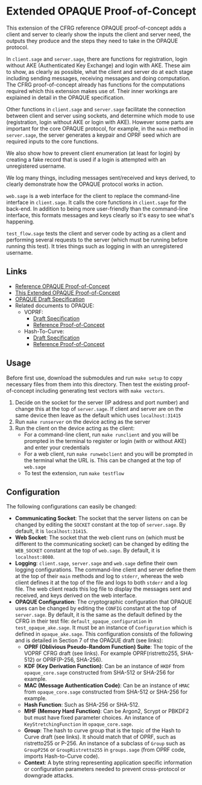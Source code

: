 # Extended OPAQUE Proof-of-Concept

This extension of the CFRG reference OPAQUE proof-of-concept adds a client and server to clearly show the inputs the client and server need, the outputs they produce and the steps they need to take in the OPAQUE protocol.

In `client.sage` and `server.sage`, there are functions for registration, login without AKE (Authenticated Key Exchange) and login with AKE. These aim to show, as clearly as possible, what the client and server do at each stage including sending messages, receiving messages and doing computation. The CFRG proof-of-concept already has functions for the computations required which this extension makes use of. Their inner workings are explained in detail in the OPAQUE specification.

Other functions in `client.sage` and `server.sage` facilitate the connection between client and server using sockets, and determine which mode to use (registration, login without AKE or login with AKE). However some parts are important for the core OPAQUE protocol, for example, in the `main` method in `server.sage`, the server generates a keypair and OPRF seed which are required inputs to the core functions.

We also show how to prevent client enumeration (at least for login) by creating a fake record that is used if a login is attempted with an unregistered username.

We log many things, including messages sent/received and keys derived, to clearly demonstrate how the OPAQUE protocol works in action.

`web.sage` is a web interface for the client to replace the command-line interface in `client.sage`. It calls the core functions in `client.sage` for the back-end. In addition to being more user-friendly than the command-line interface, this formats messages and keys clearly so it's easy to see what's happening.

`test_flow.sage` tests the client and server code by acting as a client and performing several requests to the server (which must be running before running this test). It tries things such as logging in with an unregistered username.

## Links

- [Reference OPAQUE Proof-of-Concept](https://github.com/cfrg/draft-irtf-cfrg-opaque/tree/master/poc)
- [This Extended OPAQUE Proof-of-Concept](https://github.com/jamesw1892/OPAQUE/tree/master/poc)
- [OPAQUE Draft Specification](https://datatracker.ietf.org/doc/draft-irtf-cfrg-opaque/)
- Related documents to OPAQUE:
    - VOPRF:
        - [Draft Specification](https://datatracker.ietf.org/doc/draft-irtf-cfrg-voprf/)
        - [Reference Proof-of-Concept](https://github.com/cfrg/draft-irtf-cfrg-voprf/tree/master/poc)
    - Hash-To-Curve:
        - [Draft Specification](https://datatracker.ietf.org/doc/draft-irtf-cfrg-hash-to-curve/)
        - [Reference Proof-of-Concept](https://github.com/cfrg/draft-irtf-cfrg-hash-to-curve/tree/main/poc)

## Usage

Before first use, download the submodules and run `make setup` to copy necessary files from them into this directory. Then test the existing proof-of-concept including generating test vectors with `make vectors`.

1. Decide on the socket for the server (IP address and port number) and change this at the top of `server.sage`. If client and server are on the same device then leave as the default which uses `localhost:31415`
1. Run `make runserver` on the device acting as the server
1. Run the client on the device acting as the client:
    - For a command-line client, run `make runclient` and you will be prompted in the terminal to register or login (with or without AKE) and enter your credentials
    - For a web client, run `make runwebclient` and you will be prompted in the terminal what the URL is. This can be changed at the top of `web.sage`
    - To test the extension, run `make testflow`

## Configuration

The following configurations can easily be changed:

- **Communicating Socket**: The socket that the server listens on can be changed by editing the `SOCKET` constant at the top of `server.sage`. By default, it is `localhost:31415`.
- **Web Socket**: The socket that the web client runs on (which must be different to the communicating socket) can be changed by editing the `WEB_SOCKET` constant at the top of `web.sage`. By default, it is `localhost:8080`.
- **Logging**: `client.sage`, `server.sage` and `web.sage` define their own logging configurations. The command-line client and server define them at the top of their `main` methods and log to `stderr`, whereas the web client defines it at the top of the file and logs to both `stderr` and a log file. The web client reads this log file to display the messages sent and received, and keys derived on the web interface.
- **OPAQUE Configuration**: The cryptographic configuration that OPAQUE uses can be changed by editing the `CONFIG` constant at the top of `server.sage`. By default, it is the same as the default defined by the CFRG in their test file: `default_opaque_configuration` in `test_opaque_ake.sage`. It must be an instance of `Configuration` which is defined in `opaque_ake.sage`. This configuration consists of the following and is detailed in Section 7 of the OPAQUE draft (see links):
    - **OPRF (Oblivious Pseudo-Random Function) Suite**: The topic of the VOPRF CFRG draft (see links). For example OPRF(ristretto255, SHA-512) or OPRF(P-256, SHA-256).
    - **KDF (Key Derivation Function)**: Can be an instance of `HKDF` from `opaque_core.sage` constructed from SHA-512 or SHA-256 for example.
    - **MAC (Message Authentication Code)**: Can be an instance of `HMAC` from `opaque_core.sage` constructed from SHA-512 or SHA-256 for example.
    - **Hash Function**: Such as SHA-256 or SHA-512.
    - **MHF (Memory Hard Function)**: Can be Argon2, Scrypt or PBKDF2 but must have fixed parameter choices. An instance of `KeyStretchingFunction` in `opaque_core.sage`.
    - **Group**: The hash to curve group that is the topic of the Hash to Curve draft (see links). It should match that of OPRF, such as ristretto255 or P-256. An instance of a subclass of `Group` such as `GroupP256` or `GroupRistretto255` in `groups.sage` (from OPRF code, imports Hash-to-Curve code).
    - **Context**: A byte string representing application specific information or configuration parameters needed to prevent cross-protocol or downgrade attacks.
